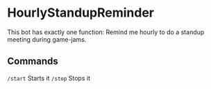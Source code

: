 # HourlyStandupReminder
This bot has exactly one function:
Remind me hourly to do a standup meeting during game-jams.

## Commands

`/start` Starts it
`/stop` Stops it
